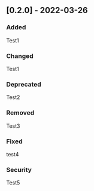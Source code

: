 ## [0.2.0] - 2022-03-26

### Added

Test1

### Changed

Test1

### Deprecated

Test2

### Removed

Test3

### Fixed

test4

### Security

Test5


